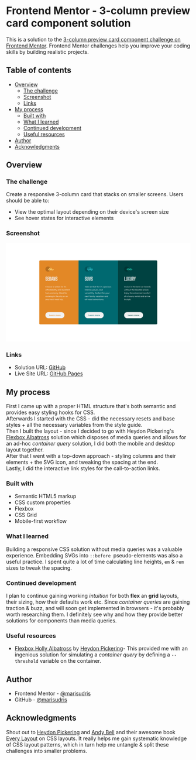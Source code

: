 # Frontend Mentor - 3-column preview card component solution

This is a solution to the [3-column preview card component challenge on Frontend Mentor](https://www.frontendmentor.io/challenges/3column-preview-card-component-pH92eAR2-). Frontend Mentor challenges help you improve your coding skills by building realistic projects.

## Table of contents

- [Overview](#overview)
  - [The challenge](#the-challenge)
  - [Screenshot](#screenshot)
  - [Links](#links)
- [My process](#my-process)
  - [Built with](#built-with)
  - [What I learned](#what-i-learned)
  - [Continued development](#continued-development)
  - [Useful resources](#useful-resources)
- [Author](#author)
- [Acknowledgments](#acknowledgments)

## Overview

### The challenge

Create a responsive 3-column card that stacks on smaller screens.
Users should be able to:

- View the optimal layout depending on their device's screen size
- See hover states for interactive elements

### Screenshot

![](./design/my-solution.png)

### Links

- Solution URL: [GitHub](https://github.com/marisudris/frontend-mentor-3-column-preview-card-component)
- Live Site URL: [GitHub Pages](https://marisudris.github.io/frontend-mentor-3-column-preview-card-component/)

## My process

First I came up with a proper HTML structure that's both semantic and provides easy styling hooks for CSS.  
Afterwards I started with the CSS - did the necessary resets and base styles + all the necessary variables
from the style guide.  
Then I built the layout - since I decided to go with Heydon Pickering's [Flexbox Albatross](http://www.heydonworks.com/article/the-flexbox-holy-albatross) solution which disposes of media queries and allows for an ad-hoc _container query_ solution, I did both the mobile and desktop layout together.  
After that I went with a top-down approach - styling columns and their elements + the SVG icon, and tweaking the spacing at
the end.  
Lastly, I did the interactive link styles for the call-to-action links.

### Built with

- Semantic HTML5 markup
- CSS custom properties
- Flexbox
- CSS Grid
- Mobile-first workflow

### What I learned

Building a responsive CSS solution without media queries was a valuable experience. Embedding SVGs into `::before `pseudo-elements was also a useful practice. I spent quite a lot of time calculating line heights, `em` & `rem` sizes to tweak the spacing.

### Continued development

I plan to continue gaining working _intuition_ for both **flex** an **grid** layouts, their sizing, how their defaults
work etc. Since *container queries* are gaining traction & buzz, and will soon get implemented in browsers - it's probably worth researching them. I definitely see why and how they provide better solutions for components than media queries.

### Useful resources

- [Flexbox Holly Albatross](http://www.heydonworks.com/article/the-flexbox-holy-albatross) by [Heydon Pickering](https://heydonworks.com/)- This provided me with an ingenious solution for simulating a _container query_ by defining a `--threshold` variable on the container.

## Author

- Frontend Mentor - [@marisudris](https://www.frontendmentor.io/profile/marisudris)
- GitHub - [@marisudris](https://www.github.com/marisudris)

## Acknowledgments

Shout out to [Heydon Pickering](https://heydonworks.com/) and [Andy Bell](https://piccalil.li/) and their awesome book [Every Layout](https://every-layout.dev/) on CSS layouts. It really helps me gain systematic knowledge of CSS layout patterns, which in turn help me untangle & split these challenges into smaller problems.
